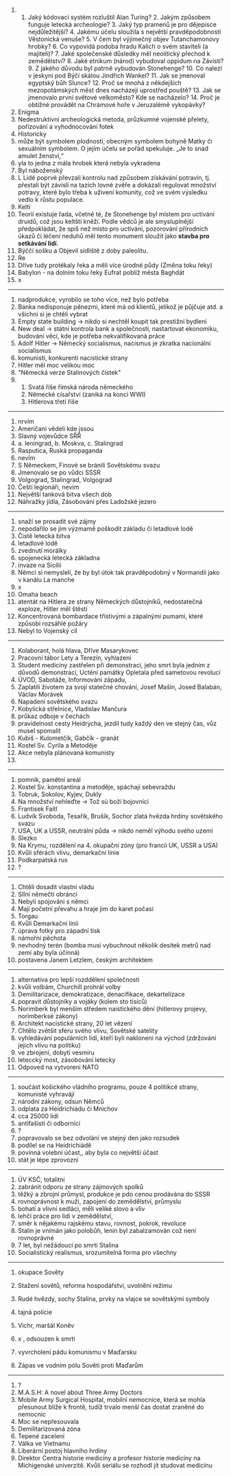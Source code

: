 1.  1. Jaký kódovací systém rozluštil Alan Turing? 2. Jakým způsobem funguje letecká archeologie? 3. Jaký typ pramenů je pro dějepisce nejdůležitější? 4. Jakému účelu sloužila s největší pravděpodobností Věstonická venuše? 5. V čem byl výjimečný objev Tutanchamonovy hrobky? 6. Co vypovídá podoba hradu Kalich o svém staviteli (a majiteli)? 7. Jaké společenské důsledky měl neolitický přechod k zemědělství? 8. Jaké etnikum (národ) vybudoval oppidum na Závisti? 9. Z jakého důvodu byl patrně vybudován Stonehenge? 10. Co nalezl v jeskyni pod Býčí skálou Jindřich Wankel? 11. Jak se jmenoval egyptský bůh Slunce? 12. Proč se mnohá z někdejších mezopotámských měst dnes nacházejí uprostřed pouště? 13. Jak se jmenovalo první světové velkoměsto? Kde se nacházelo? 14. Proč je obtížné provádět na Chrámové hoře v Jeruzalémě vykopávky?
1. Enigma
2. Nedestruktivní archeologická metoda, průzkumné vojenské přelety, pořizování a vyhodnocování fotek
3. Historicky
4. může být symbolem plodnosti, obecným symbolem bohyně Matky či sexuálním symbolem. O jejím účelu se pořád spekuluje. „Je to snad amulet ženství,“
5.  yla to jedna z mála hrobek která nebyla vykradena
6.  Byl náboženský
7.  L Lidé poprvé převzali kontrolu nad způsobem získávání potravin, tj. přestali být závislí na tazích lovné zvěře a dokázali regulovat množství potravy, které bylo třeba k uživení komunity, což ve svém výsledku vedlo k růstu populace.
8.   Kelti
9.   Teorií existuje řada, včetně té, že Stonehenge byl místem pro uctívání druidů, což jsou keltští kněží. Podle vědců je ale smysluplnější předpokládat, že spíš než místo pro uctívání, pozorování přírodních úkazů či léčení neduhů měl tento monument sloužit jako **stavba pro setkávání lidí**.
10.   Býččí sošku a Objevil sídliště z doby paleolitu.
11.   Re
12.   Dříve tudy protékaly řeka a měli více úrodné půdy (Změna toku řeky)
13.   Babylon - na dolním toku řeky Eufrat poblíž města Baghdát
14.   x



---


1. nadprodukce, vyrobilo se toho více, než bylo potřeba
2. Banka nedisponuje pěnezmi, které má od klientů, jelikož je půjčuje atd. a všichni si je chtěli vybrat
3. Empty state building -> nikdo si nechtěl koupit tak prestižní bydlení
4. New deal -> státní kontrola bank a společností, nastartovat ekonomiku, budování věcí, kde je potřeba nekvalifikovaná práce
5. Adolf Hitler -> Německý socialismus, nacismus je zkratka nacionální  socialismus
6. komunisti, konkurenti nacistické strany
7. Hitler měl moc velikou moc
8. "Německá verze Stalinových čistek"
9. 1. Svatá říše římská národa německého
	2. Německé císařství (zaniká na konci WWI)
	3. Hitlerova třetí říše

---

1. nrvim
2. Američani vědeli kde jssou
3. Slavný vojevůdce SŘŘ
4. a. leningrad, b. Moskva, c. Stalingrad
5. Rasputica, Ruská propaganda
6. nevím
7. S Německem, Finové se bránili Sovětskému svazu
8. Jmenovalo se po vůdci SSSR
9. Volgograd, Stalingrad, Volgograd
10. Čeští legionáři, nevim
11. Největší tanková bitva všech dob 
12. Náhražky jídla, Zásobování přes Ladožské jezero

---

1. snaží se prosadit své zájmy
2. nepodařilo se jim výzmamě poškodit základu či letadlové lodě
3. Čistě letecká bitva
4. letadlové lodě
5. zvednutí morálky
6. spojenecká letecká základna
7. invaze na Sicílii
8. Němci si nemysleli, že by byl útok tak pravděpodobný v Normandii jako v kanálu La manche
9. x
10. Omaha beach
11. atentát na Hitlera ze strany Německých důstojníků, nedostatečná exploze, Hitler měl štěstí
12. Koncentrovaná bombardace třístivými a zápalnými pumami, které způsobí rozsáhlé požáry
13. Nebyl to Vojenský cíl 



---

1. Kolaborant, holá hlava, Dříve Masarykovec
2. Pracovní tábor Lety a Terezín, vyhlazeni
3. Student medicíny zastřelen při demonstraci, jeho smrt byla jedním z důvodů demonstrací, Uctění památky Opletala před sametovou revolucí
4. ÚVOD, Sabotáže, Informování západu, 
5. Zaplatili životem za svojí statečné chování, Josef Mašín, Josed Balabán, Václav Morávek
6. Napadení sovětského svazu
7. Kobylická střelnice, Vladislav Mančura 
8. průkaz odboje v čechách
9. pravidelnost cesty Heidrycha, jezdil tudy každý den ve stejný čas, vůz musel spomalit
10. Kubiš - Kulometčík, Gabčík - granát
11. Kostel Sv. Cyrila a Metoděje
12. Akce nebyla plánovaná komunisty 
13. 

---

1. pomník, pamětní areál
2. Kostel Sv. konstantina a metoděje, spáchají sebevraždu
3. Tobruk, Sokolov, Kyjev, Dukly
4. Na množství nehleďte -> Tož sú boží bojovnící
5. Frantisek Faitl
6.  Ludvík Svoboda, Tesařík, Brušík, Sochor
zlatá hvězda hrdiny  sovětského svazu
7. USA, UK a USSR, neutrální půda -> nikdo neměl výhodu svého uzemí
8. Slezko
9. Na Krymu, rozdělení na 4. okupační zóny (pro francii UK, USSR a USA)
10. Kvůli sférách vlivu, demarkační linie
11. Podkarpatská rus
12. ?
---

1. Chtěli dosadit vlastní vládu
2. SIlní němečtí obránci
3. Nebyli spojováni s němci
4. Mají početní převahu a hraje jim do karet počasí
5. Torgau
6. Kvůli Demarkační linii
7. úprava fotky pro západní tisk
8. námořní pěchota
9. nevhodný terén (bomba musí vybuchnout několik desítek metrů nad zemí aby byla účinná)
10. postavena Janem Letzlem, českým architektem

---

1. alternativa pro lepší rozddělení společnosti
2. kvůli volbám, Churchill prohrál volby
3. Demilitarizace, demokratizace, denacifikace, dekartelizace
4. popravit důstojníky a vojáky (kolem sto tisíců)
5. Norimberk byl menším středem naistického dění (hitlerovy projevy, norimberksé zákony)
6. Architekt nacistické strany, 20 let vězení
7. Chtělo zvětšit sféru svého vlivu, Sovětské satelity
8. vyhledávání populárních lidí, kteří byli nakloneni na východ (zdržování jejich vlivu na politiku)
9. ve zbrojení, dobytí vesmíru
10. leteccký most, zásobování letecky
11. Odpoved na vytvoreni NATO


---



1.  součást košického vládního programu, pouze 4 politikcé strany, komunisté vyhravájí
2. národní zákony, odsun Němců
3. odplata za Heidrichiádu či Mnichov
4. cca 25000 lidí
5. antifašisti či odbornící
6. ?
7. popravovalo se bez odvolání ve stejný den jako rozsudek
8. podílel se na Heidrichiádě
9. povinná volební účast,, aby byla co největší účast
10. stát je lépe zprovozní 

---

1. ÚV KSČ, totalitní
2. zabránit odporu ze strany zájmových spolků
3. těžký a zbrojní průmysl, produkce je pdo cenou prodávána do SSSR
4. rovnoprávnost k muži, zapojení do zemědělství, průmyslu
5. bohatí a vlivní sedláci, měli veliké slovo a vliv
6. lehčí práce pro lidi v zemědělství, 
7. směr k nějakému rajskému stavu, rovnost, pokrok, revoluce
8. Stalin je vnímán jako polobůh, lenin byl zabalzamován což není rovnoprávné
9. 7 let, byl nežádoucí po smrti Stalina
10. Socialistický realismus, srozumitelná forma pro všechny


---

 1. okupace Sověty
 2. Stažení sovětů, reforma hospodářství, uvolnění režimu
 3. Rudé hvězdy, sochy Stalina, prvky na vlajce se sovětskými symboly
 4. tajná policie

6. Vichr, maršál Koněv
7.  x , odsouzen k smrti
9. vyvrcholení pádu komunismu v Maďarsku
10. Zápas ve vodním pólu Sověti proti Maďarům
---
1. ?
2. M.A.S.H: A novel about Three Army Doctors
3. Mobile Army Surgical Hospital, mobilní nemocnice, která se mohla přesunout blíže k frontě, tudíž trvalo menší čas dostat zraněné do nemocnic
4. Moc se nepřesouvala
5. Demilitarizovaná zóna
6. Tepené zacelení
7. Válka ve Vietnamu
8. Liberární postoj hlavního hrdiny
9. Direktor Centra historie medicíny a profesor historie medicíny na Michigenské univerzitě. Kvůli seriálu se rozhodl jít studovat medicínu